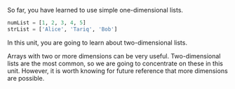 So far, you have learned to use simple one-dimensional lists.

```python
numList = [1, 2, 3, 4, 5]
strList = ['Alice', 'Tariq', 'Bob']
```

In this unit, you are going to learn about two-dimensional lists.

Arrays with two or more dimensions can be very useful. Two-dimensional lists are the most common, so we are going to concentrate on these in this unit. However, it is worth knowing for future reference that more dimensions are possible.
